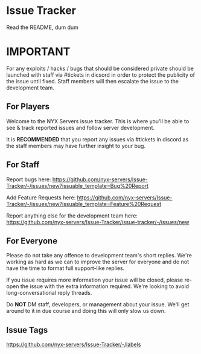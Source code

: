 # Issue Tracker
Read the README, dum dum

# IMPORTANT
For any exploits / hacks / bugs that should be considered private should be launched with staff via #tickets in dicsord in order to protect the publicity of the issue until fixed. Staff members will then escalate the issue to the development team.

## For Players
Welcome to the NYX Servers issue tracker. This is where you'll be able to see & track reported issues and follow server development.

It is **RECOMMENDED** that you report any issues via #tickets in discord as the staff members may have further insight to your bug.

## For Staff

Report bugs here:
https://github.com/nyx-servers/Issue-Tracker/-/issues/new?issuable_template=Bug%20Report

Add Feature Requests here:
https://github.com/nyx-servers/Issue-Tracker/-/issues/new?issuable_template=Feature%20Request

Report anything else for the development team here:
https://github.com/nyx-servers/Issue-Tracker/issue-tracker/-/issues/new

## For Everyone
Please do not take any offence to development team's short replies. We're working as hard as we can to improve the server for everyone and do not have the time to format full support-like replies.

If you issue requires more information your issue will be closed, please re-open the issue with the extra information required. We're looking to avoid long-conversational reply threads.

Do **NOT** DM staff, developers, or management about your issue. We'll get around to it in due course and doing this will only slow us down.

## Issue Tags
https://github.com/nyx-servers/Issue-Tracker/-/labels
